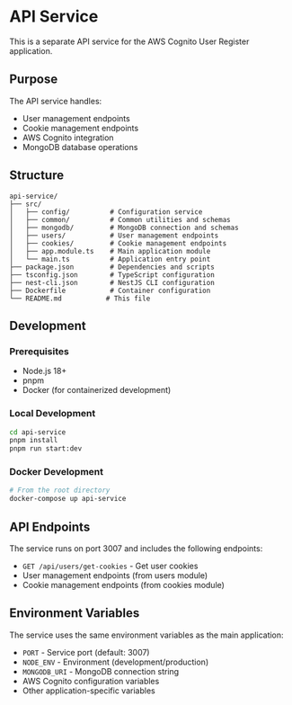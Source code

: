 # API Service

This is a separate API service for the AWS Cognito User Register application.

## Purpose

The API service handles:
- User management endpoints
- Cookie management endpoints
- AWS Cognito integration
- MongoDB database operations

## Structure

```
api-service/
├── src/
│   ├── config/          # Configuration service
│   ├── common/          # Common utilities and schemas
│   ├── mongodb/         # MongoDB connection and schemas
│   ├── users/           # User management endpoints
│   ├── cookies/         # Cookie management endpoints
│   ├── app.module.ts    # Main application module
│   └── main.ts          # Application entry point
├── package.json         # Dependencies and scripts
├── tsconfig.json        # TypeScript configuration
├── nest-cli.json        # NestJS CLI configuration
├── Dockerfile           # Container configuration
└── README.md           # This file
```

## Development

### Prerequisites
- Node.js 18+
- pnpm
- Docker (for containerized development)

### Local Development
```bash
cd api-service
pnpm install
pnpm run start:dev
```

### Docker Development
```bash
# From the root directory
docker-compose up api-service
```

## API Endpoints

The service runs on port 3007 and includes the following endpoints:

- `GET /api/users/get-cookies` - Get user cookies
- User management endpoints (from users module)
- Cookie management endpoints (from cookies module)

## Environment Variables

The service uses the same environment variables as the main application:
- `PORT` - Service port (default: 3007)
- `NODE_ENV` - Environment (development/production)
- `MONGODB_URI` - MongoDB connection string
- AWS Cognito configuration variables
- Other application-specific variables 